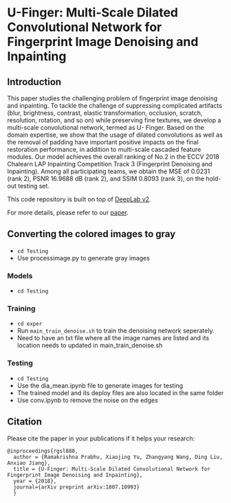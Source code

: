 # U-Finger: Multi-Scale Dilated Convolutional Network for Fingerprint Image Denoising and Inpainting

## Introduction
This paper studies the challenging problem of fingerprint
image denoising and inpainting. To tackle the challenge of suppressing
complicated artifacts (blur, brightness, contrast, elastic transformation,
occlusion, scratch, resolution, rotation, and so on) while preserving fine
textures, we develop a multi-scale convolutional network, termed as U-
Finger. Based on the domain expertise, we show that the usage of dilated
convolutions as well as the removal of padding have important positive
impacts on the final restoration performance, in addition to multi-scale
cascaded feature modules. Our model achieves the overall ranking of
No.2 in the ECCV 2018 Chalearn LAP Inpainting Competition Track 3
(Fingerprint Denoising and Inpainting). Among all participating teams,
we obtain the MSE of 0.0231 (rank 2), PSNR 16.9688 dB (rank 2), and
SSIM 0.8093 (rank 3), on the hold-out testing set.

This code repository is built on top of [DeepLab v2](https://bitbucket.org/aquariusjay/deeplab-public-ver2).

For more details, please refer to our [paper](https://arxiv.org/abs/1807.10993).


## Converting the colored images to gray
- `cd Testing`
- Use processimage.py to generate gray images

### Models
- `cd Testing`

### Training
- `cd exper`
- Run `main_train_denoise.sh` to train the denoising network seperately.
- Need to have an txt file where all the image names are listed and its location needs to updated in main_train_denoise.sh

### Testing
- `cd Testing`
- Use the dia_mean.ipynb file to generate images for testing
- The trained model and its deploy files are also located in the same folder
- Use conv.ipynb to remove the noise on the edges 

## Citation
Please cite the paper in your publications if it helps your research:

    @inproceedings{rgsl888,
      author = {Ramakrishna Prabhu, Xiaojing Yu, Zhangyang Wang, Ding Liu, Anxiao Jiang},
      title = {U-Finger: Multi-Scale Dilated Convolutional Network for Fingerprint Image Denoising and Inpainting},
      year = {2018},
      journal={arXiv preprint arXiv:1807.10993}
      }
      
